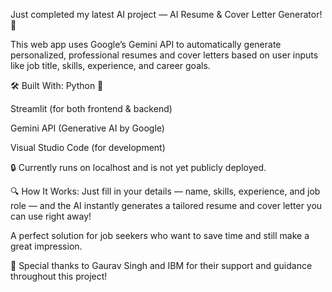 Just completed my latest AI project — AI Resume & Cover Letter Generator! 🎉

This web app uses Google’s Gemini API to automatically generate personalized, professional resumes and cover letters based on user inputs like job title, skills, experience, and career goals.

🛠️ Built With:
Python 🐍

Streamlit (for both frontend & backend)

Gemini API (Generative AI by Google)

Visual Studio Code (for development)

🔒 Currently runs on localhost and is not yet publicly deployed.

🔍 How It Works:
Just fill in your details — name, skills, experience, and job role — and the AI instantly generates a tailored resume and cover letter you can use right away!

A perfect solution for job seekers who want to save time and still make a great impression.

🙌 Special thanks to Gaurav Singh and IBM for their support and guidance throughout this project!
